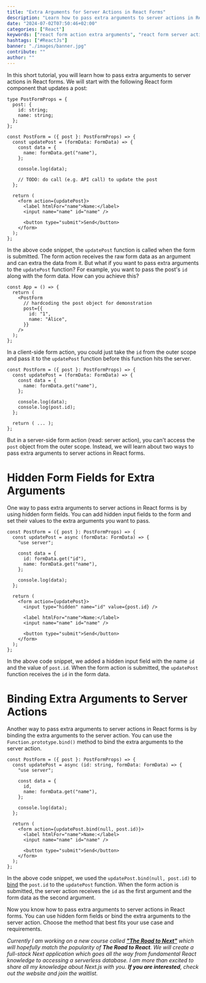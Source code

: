 ```yaml
---
title: "Extra Arguments for Server Actions in React Forms"
description: "Learn how to pass extra arguments to server actions in React forms (or Next.js forms) using hidden form fields or binding the arguments to the server action ..."
date: "2024-07-02T07:50:46+02:00"
categories: ["React"]
keywords: ["react form action extra arguments", "react form server action extra arguments", "react form action second argument", "react form server action second argument"]
hashtags: ["#ReactJs"]
banner: "./images/banner.jpg"
contribute: ""
author: ""
---
```


<Sponsorship />

In this short tutorial, you will learn how to pass extra arguments to server actions in React forms. We will start with the following React form component that updates a post:

```tsx
type PostFormProps = {
  post: {
    id: string;
    name: string;
  };
};

const PostForm = ({ post }: PostFormProps) => {
  const updatePost = (formData: FormData) => {
    const data = {
      name: formData.get("name"),
    };

    console.log(data);

    // TODO: do call (e.g. API call) to update the post
  };

  return (
    <form action={updatePost}>
      <label htmlFor="name">Name:</label>
      <input name="name" id="name" />

      <button type="submit">Send</button>
    </form>
  );
};
```

In the above code snippet, the `updatePost` function is called when the form is submitted. The form action receives the raw form data as an argument and can extra the data from it. But what if you want to pass extra arguments to the `updatePost` function? For example, you want to pass the post's `id` along with the form data. How can you achieve this?

```tsx
const App = () => {
  return (
    <PostForm
      // hardcoding the post object for demonstration
      post={{
        id: "1",
        name: "Alice",
      }}
    />
  );
};
```

In a client-side form action, you could just take the `id` from the outer scope and pass it to the `updatePost` function before this function hits the server.

```tsx{8}
const PostForm = ({ post }: PostFormProps) => {
  const updatePost = (formData: FormData) => {
    const data = {
      name: formData.get("name"),
    };

    console.log(data);
    console.log(post.id);
  };

  return ( ... );
};
```

But in a server-side form action (read: server action), you can't access the `post` object from the outer scope. Instead, we will learn about two ways to pass extra arguments to server actions in React forms.

# Hidden Form Fields for Extra Arguments

One way to pass extra arguments to server actions in React forms is by using hidden form fields. You can add hidden input fields to the form and set their values to the extra arguments you want to pass.

```tsx{3,6,15}
const PostForm = ({ post }: PostFormProps) => {
  const updatePost = async (formData: FormData) => {
    "use server";

    const data = {
      id: formData.get("id"),
      name: formData.get("name"),
    };

    console.log(data);
  };

  return (
    <form action={updatePost}>
      <input type="hidden" name="id" value={post.id} />

      <label htmlFor="name">Name:</label>
      <input name="name" id="name" />

      <button type="submit">Send</button>
    </form>
  );
};
```

In the above code snippet, we added a hidden input field with the name `id` and the value of `post.id`. When the form action is submitted, the `updatePost` function receives the `id` in the form data.

# Binding Extra Arguments to Server Actions

Another way to pass extra arguments to server actions in React forms is by binding the extra arguments to the server action. You can use the `Function.prototype.bind()` method to bind the extra arguments to the server action.

```tsx{2-3,6,14}
const PostForm = ({ post }: PostFormProps) => {
  const updatePost = async (id: string, formData: FormData) => {
    "use server";

    const data = {
      id,
      name: formData.get("name"),
    };

    console.log(data);
  };

  return (
    <form action={updatePost.bind(null, post.id)}>
      <label htmlFor="name">Name:</label>
      <input name="name" id="name" />

      <button type="submit">Send</button>
    </form>
  );
};
```

In the above code snippet, we used the `updatePost.bind(null, post.id)` to [bind](https://developer.mozilla.org/en-US/docs/Web/JavaScript/Reference/Global_objects/Function/bind) the `post.id` to the `updatePost` function. When the form action is submitted, the server action receives the `id` as the first argument and the form data as the second argument.

<Divider />

Now you know how to pass extra arguments to server actions in React forms. You can use hidden form fields or bind the extra arguments to the server action. Choose the method that best fits your use case and requirements.

*Currently I am working on a new course called **["The Road to Next"](https://www.road-to-next.com/)** which will hopefully match the popularity of **The Road to React**. We will create a full-stack Next application which goes all the way from fundamental React knowledge to accessing a serverless database. I am more than excited to share all my knowledge about Next.js with you. **If you are interested**, check out the website and join the waitlist.*